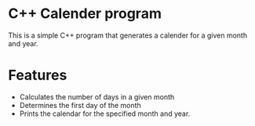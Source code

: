 # C++ Calender program
This is a simple C++ program that generates a calender for a given month and year.

# Features
- Calculates the number of days in a given month
- Determines the first day of the month
- Prints the calendar for the specified month and year.
